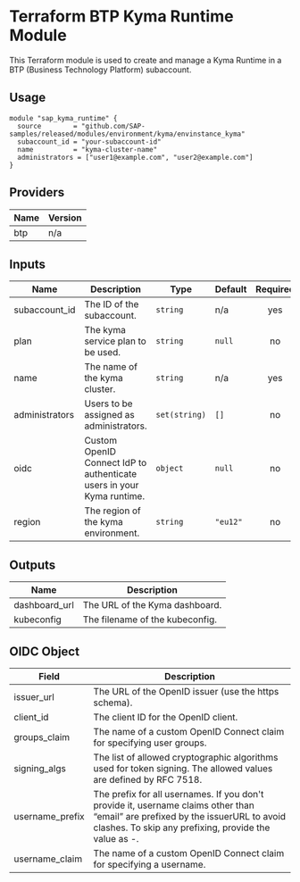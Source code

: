 # Terraform BTP Kyma Runtime Module

This Terraform module is used to create and manage a Kyma Runtime in a BTP (Business Technology Platform) subaccount.

## Usage

```hcl
module "sap_kyma_runtime" {
  source        = "github.com/SAP-samples/released/modules/environment/kyma/envinstance_kyma"
  subaccount_id = "your-subaccount-id"
  name          = "kyma-cluster-name"
  administrators = ["user1@example.com", "user2@example.com"]
}
```

## Providers

| Name | Version |
|------|---------|
| btp  | n/a     |

## Inputs

| Name            | Description                                                                    | Type           | Default | Required |
|-----------------|--------------------------------------------------------------------------------|----------------|---------|:--------:|
| subaccount_id   | The ID of the subaccount.                                                      | `string`       | n/a     | yes      |
| plan            | The kyma service plan to be used.                                              | `string`       | `null`  | no       |
| name            | The name of the kyma cluster.                                                  | `string`       | n/a     | yes      |
| administrators  | Users to be assigned as administrators.                                        | `set(string)`  | `[]`    | no       |
| oidc            | Custom OpenID Connect IdP to authenticate users in your Kyma runtime.          | `object`       | `null`  | no       |
| region          | The region of the kyma environment.                                            | `string`       | `"eu12"`| no       |

## Outputs

| Name           | Description                       |
|----------------|-----------------------------------|
| dashboard_url  | The URL of the Kyma dashboard.    |
| kubeconfig     | The filename of the kubeconfig.   |

## OIDC Object

| Field           | Description   |
|-----------------|---------------|
| issuer_url      | The URL of the OpenID issuer (use the https schema). |
| client_id       | The client ID for the OpenID client. |
| groups_claim    | The name of a custom OpenID Connect claim for specifying user groups. |
| signing_algs    | The list of allowed cryptographic algorithms used for token signing. The allowed values are defined by RFC 7518. |
| username_prefix | The prefix for all usernames. If you don't provide it, username claims other than “email” are prefixed by the issuerURL to avoid clashes. To skip any prefixing, provide the value as -. |
| username_claim  | The name of a custom OpenID Connect claim for specifying a username. |
